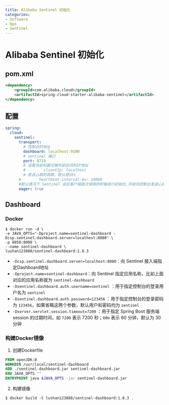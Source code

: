 ```yaml
---
title: Alibaba Sentinel 初始化
categories:
- Software
- Ops
- Sentinel
---
```

# Alibaba Sentinel 初始化

## pom.xml

```xml
<dependency>
    <groupId>com.alibaba.cloud</groupId>
    <artifactId>spring-cloud-starter-alibaba-sentinel</artifactId>
</dependency>
```

## 配置

```yaml
spring:
  cloud:
    sentinel:
      transport:
        # 控制台的地址
        dashboard: localhost:9100
        # sentinel 端口
        port: 8719
        # 设置当前机器可被外部访问的IP地址
        #        clientIp: localhost
        # 发送心跳的周期，默认是10s
      #        heartbeat-interval-ms: 10000
      #默认情况下 Sentinel 会在客户端首次调用的时候进行初始化,开始向控制台发送心跳包,配置为 true 取消控制台懒加载功能
      eager: true
```

## Dashboard

### Docker

```shell
$ docker run -d \
-e JAVA_OPTS="-Dproject.name=sentinel-dashboard -Dcsp.sentinel.dashboard.server=localhost:8080" \
-p 8858:8080 \
--name sentinel-dashboard \
lushan123888/sentinel-dashboard:1.8.3
```

- `-Dcsp.sentinel.dashboard.server=localhost:8080`：向 Sentinel 接入端指定Dashboard地址
- `-Dproject.name=sentinel-dashboard`：向 Sentinel 指定应用名称，比如上面对应的应用名称就为 `sentinel-dashboard`
- `-Dsentinel.dashboard.auth.username=sentinel` ：用于指定控制台的登录用户名为 `sentinel`
- `-Dsentinel.dashboard.auth.password=123456` ：用于指定控制台的登录密码为 `123456`，如果省略这两个参数，默认用户和密码均为 `sentinel`
- `-Dserver.servlet.session.timeout=7200` ：用于指定 Spring Boot 服务端 session 的过期时间，如 `7200` 表示 7200 秒；`60m` 表示 60 分钟，默认为 30 分钟

### 构建Docker镜像

1. 创建Dockerfile

```dockerfile
FROM openJDK:8
WORKDIR /usr/local/sentinel-dashboard
ADD ./sentinel-dashboard.jar sentinel-dashboard.jar
ENV JAVA_OPTS ""
ENTRYPOINT java $JAVA_OPTS -jar sentinel-dashboard.jar
```

2. 构建镜像

```shell
$ docker build -t lushan123888/sentinel-dashboard:1.8.3 .
```
